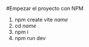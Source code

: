 #Empezar el proyecto con NPM
1. npm create vite _name_
2. cd _name_
3. npm i
4. npm run dev
<!-- 5. customized folders and files to display what you want
6. npm i jquery
7. _file_ -> import -.- -.-  -> import $ from "jquery"
8. work! -->